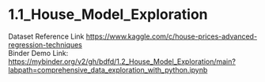 # 1.1_House_Model_Exploration
Dataset Reference Link https://www.kaggle.com/c/house-prices-advanced-regression-techniques                                                                                         
Binder Demo Link: https://mybinder.org/v2/gh/bdfd/1.2_House_Model_Exploration/main?labpath=comprehensive_data_exploration_with_python.ipynb                                         
